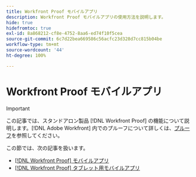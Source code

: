 ```yaml
---
title: Workfront Proof モバイルアプリ
description: Workfront Proof モバイルアプリの使用方法を説明します。
hide: true
hidefromtoc: true
exl-id: 8a868212-cf8e-4752-8aa6-ed74f10f5cea
source-git-commit: 6c7d22bea669586c56acfc23d328d7cc815b04be
workflow-type: tm+mt
source-wordcount: '44'
ht-degree: 100%

---
```


# Workfront Proof モバイルアプリ

>[!IMPORTANT]
>
>この記事では、スタンドアロン製品 [!DNL Workfront Proof] の機能について説明します。[!DNL Adobe Workfront] 内でのプルーフについて詳しくは、[プルーフ](../../../review-and-approve-work/proofing/proofing.md)を参照してください。

この節では、次の記事を扱います。

* [[!DNL Workfront Proof] モバイルアプリ](../../../workfront-proof/wp-mobile/wp-mobile-apps/wp-mobile-app-phones.md)
* [[!DNL Workfront Proof] タブレット用モバイルアプリ](../../../workfront-proof/wp-mobile/wp-mobile-apps/wp-mobile-app-tablet.md)
